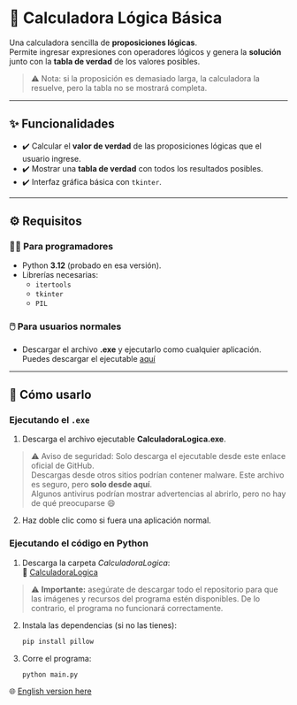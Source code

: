 # 🧮 Calculadora Lógica Básica

Una calculadora sencilla de **proposiciones lógicas**.  
Permite ingresar expresiones con operadores lógicos y genera la **solución** junto con la **tabla de verdad** de los valores posibles.  

> ⚠️ Nota: si la proposición es demasiado larga, la calculadora la resuelve, pero la tabla no se mostrará completa.

---

## ✨ Funcionalidades
- ✔️ Calcular el **valor de verdad** de las proposiciones lógicas que el usuario ingrese.  
- ✔️ Mostrar una **tabla de verdad** con todos los resultados posibles.  
- ✔️ Interfaz gráfica básica con `tkinter`.  

---

## ⚙️ Requisitos

### 👩‍💻 Para programadores
- Python **3.12** (probado en esa versión).  
- Librerías necesarias:
  - `itertools`
  - `tkinter`
  - `PIL`  

### 🖱️ Para usuarios normales
- Descargar el archivo **.exe** y ejecutarlo como cualquier aplicación.
    Puedes descargar el ejecutable [aquí](https://github.com/AravidEz/Logic-Calculator/releases/download/calculadora/CalculadoraLogica.exe)

---

## 🚀 Cómo usarlo

### Ejecutando el `.exe`
1. Descarga el archivo ejecutable **CalculadoraLogica.exe**.
> ⚠️ Aviso de seguridad: Solo descarga el ejecutable desde este enlace oficial de GitHub.  
> Descargas desde otros sitios podrían contener malware. Este archivo es seguro, pero **solo desde aquí**.  
> Algunos antivirus podrían mostrar advertencias al abrirlo, pero no hay de qué preocuparse 😄
  
2. Haz doble clic como si fuera una aplicación normal.  

### Ejecutando el código en Python
1. Descarga la carpeta *CalculadoraLogica*:  
  📂 [CalculadoraLogica](https://github.com/AravidEz/Logic-Calculator/tree/main/CalculadoraLogica)
  > ⚠️ **Importante:** asegúrate de descargar todo el repositorio para que las imágenes y recursos del programa estén disponibles. De lo contrario, el programa no funcionará correctamente.

2. Instala las dependencias (si no las tienes):
   ```bash
   pip install pillow
3. Corre el programa:
   ```bash
   python main.py

🌐 [English version here](./README_EN.md)
